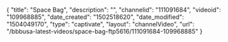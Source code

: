 {
    "title": "Space Bag",
    "description": "",
    "channelid": "111091684",
    "videoid": "109968885",
    "date_created": "1502518620",
    "date_modified": "1504049170",
    "type": "captivate",
    "layout": "channelVideo",
    "url": "\/bbbusa-latest-videos\/space-bag-ftp5616\/111091684-109968885"
}